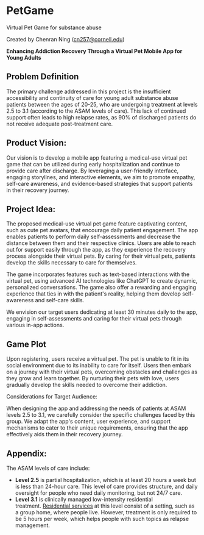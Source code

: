# PetGame
 Virtual Pet Game for substance abuse

Created by Chenran Ning (cn257@cornell.edu)

**Enhancing Addiction Recovery Through a Virtual Pet Mobile App for Young Adults**

## Problem Definition

The primary challenge addressed in this project is the insufficient accessibility and continuity of care for young adult substance abuse patients between the ages of 20-25, who are undergoing treatment at levels 2.5 to 3.1 (according to the ASAM levels of care). This lack of continued support often leads to high relapse rates, as 90% of discharged patients do not receive adequate post-treatment care.

## Product Vision:

Our vision is to develop a mobile app featuring a medical-use virtual pet game that can be utilized during early hospitalization and continue to provide care after discharge. By leveraging a user-friendly interface, engaging storylines, and interactive elements, we aim to promote empathy, self-care awareness, and evidence-based strategies that support patients in their recovery journey.

## Project Idea:

The proposed medical-use virtual pet game feature captivating content, such as cute pet avatars, that encourage daily patient engagement. The app enables patients to perform daily self-assessments and decrease the distance between them and their respective clinics. Users are able to reach out for support easily through the app, as they experience the recovery process alongside their virtual pets. By caring for their virtual pets, patients  develop the skills necessary to care for themselves.

The game incorporates features such as text-based interactions with the virtual pet, using advanced AI technologies like ChatGPT to create dynamic, personalized conversations. The game  also offer a rewarding and engaging experience that ties in with the patient's reality, helping them develop self-awareness and self-care skills.

We envision our target users dedicating at least 30 minutes daily to the app, engaging in self-assessments and caring for their virtual pets through various in-app actions.

## Game Plot

Upon registering, users  receive a virtual pet. The pet is unable to fit in its social environment due to its inability to care for itself. Users  then embark on a journey with their virtual pets, overcoming obstacles and challenges as they grow and learn together. By nurturing their pets with love, users  gradually develop the skills needed to overcome their addiction.

Considerations for Target Audience:

When designing the app and addressing the needs of patients at ASAM levels 2.5 to 3.1, we carefully consider the specific challenges faced by this group. We adapt the app's content, user experience, and support mechanisms to cater to their unique requirements, ensuring that the app effectively aids them in their recovery journey.

## Appendix:

The ASAM levels of care include:

- **Level 2.5** is partial hospitalization, which is at least 20 hours a week but is less than 24-hour care. This level of care provides structure, and daily oversight for people who need daily monitoring, but not 24/7 care.
- **Level 3.1** is clinically managed low-intensity residential treatment. [Residential services](https://americanaddictioncenters.org/rehab-guide/residential) at this level consist of a setting, such as a group home, where people live. However, treatment is only required to be 5 hours per week, which helps people with such topics as relapse management.